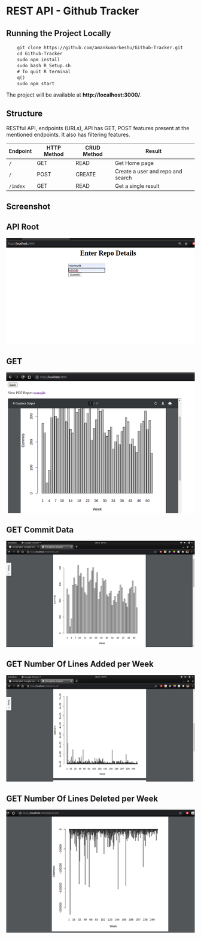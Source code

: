 # REST API - Github Tracker

## Running the Project Locally
```
	git clone https://github.com/amankumarkeshu/Github-Tracker.git
	cd Github-Tracker
	sudo npm install 
	sudo bash R_Setup.sh
	# To quit R terminal
	q()
	sudo npm start

```
The project will be available at **http://localhost:3000/**.



## Structure
RESTful API, endpoints (URLs), API has GET, POST features present at the mentioned endpoints. It also has filtering features.

Endpoint |HTTP Method | CRUD Method | Result
-- | -- |-- |--
`/` | GET  | READ | Get Home page
`/` | POST | CREATE | Create a user and repo and search
`/index` | GET | READ | Get a single result



## Screenshot

## API Root
![](static/UserInput.png)
<br />

## GET
![](static/getData.png)
<br />

## GET Commit Data
![](static/Commits.png)
<br />

## GET Number Of Lines Added per Week 
![](static/Additions.png)
<br />
##  GET Number Of Lines Deleted per Week 
![](static/Deletions.png)
<br />
